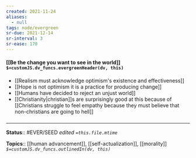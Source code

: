 ```yaml
---
created: 2021-11-24 
aliases:
  - null
tags: node/evergreen
sr-due: 2021-12-14
sr-interval: 3
sr-ease: 170
---
```


#### [[Be the change you want to see in the world]] `$=customJS.dv_funcs.evergreenHeader(dv, this)`

- [[Realism must acknowledge optimism's existence and effectiveness]]
- [[Hope is not optimism it is a practice for producing change]]
- [[Humans have decided to reject an unjust world]]
- [[Christianity|christian]]s are surprisingly good at this because of [[Christians struggle to feel empathy because they must believe that non-christians are going to hell]]
### <hr class="footnote"/>

**Status**:: #EVER/SEED
*edited `=this.file.mtime`*

**Topics**:: [[human advancement]], [[self-actualization]], [[morality]]
*`$=customJS.dv_funcs.outlinedIn(dv, this)`*
